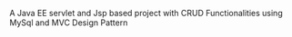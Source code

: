 A Java EE servlet and Jsp based project with CRUD Functionalities using MySql and MVC Design Pattern
